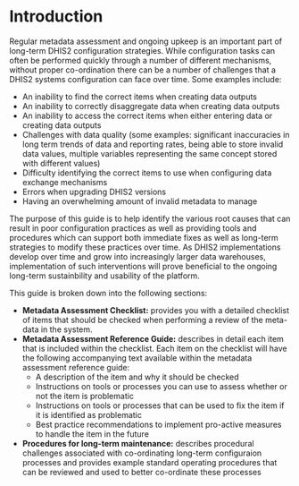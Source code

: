 # Introduction

Regular metadata assessment and ongoing upkeep is an important part of long-term DHIS2 configuration strategies. While configuration tasks can often be performed quickly through a number of different mechanisms, without proper co-ordination there can be a number of challenges that a DHIS2 systems configuration can face over time. Some examples include:

- An inability to find the correct items when creating data outputs
- An inability to correctly disaggregate data when creating data outputs
- An inability to access the correct items when either entering data or creating data outputs
- Challenges with data quality (some examples: significant inaccuracies in long term trends of data and reporting rates, being able to store invalid data values, multiple variables representing the same concept stored with different values)
- Difficulty identifying the correct items to use when configuring data exchange mechanisms  
- Errors when upgrading DHIS2 versions
- Having an overwhelming amount of invalid metadata to manage

The purpose of this guide is to help identify the various root causes that can result in poor configuration practices as well as providing tools and procedures which can support both immediate fixes as well as long-term strategies to modify these practices over time. As DHIS2 implementations develop over time and grow into increasingly larger data warehouses, implementation of such interventions will prove beneficial to the ongoing long-term sustainbility and usability of the platform. 

This guide is broken down into the following sections:

- **Metadata Assessment Checklist:** provides you with a detailed checklist of items that should be checked when performing a review of the meta-data in the system. 
-  **Metadata Assessment Reference Guide:** describes in detail each item that is included within the checklist. Each item on the checklist will have the following accompanying text available within the metadata assessment reference guide:
   -  A description of the item and why it should be checked
   -  Instructions on tools or processes you can use to assess whether or not the item is problematic
   -  Instructions on tools or processes that can be used to fix the item if it is identified as problematic
   -  Best practice recommendations to implement pro-active measures to handle the item in the future
-  **Procedures for long-term maintenance:** describes procedural challenges associated with co-ordinating long-term configuraion processes and provides example standard operating procedures that can be reviewed and used to better co-ordinate these processes


